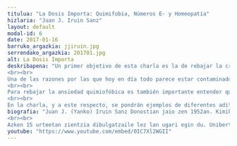 ```yaml
---
titulua: "La Dosis Importa: Quimifobia, Números E- y Homeopatía"
hizlaria: "Juan J. Iruin Sanz"
layout: default
modal-id: 6
date: 2017-01-16
barruko_argazkia: jjiruin.jpg
serrendako_argazkia: 201701.jpg
alt: La Dosis Importa
deskribapena: "Un primer objetivo de esta charla es la de rebajar la creciente ansiedad social existente y que parece indicar que todo lo que comemos, bebemos y respiramos nos envenena. Es lo que se denomina Quimiofobia, una reacción visceral del ser humano ante el potencial peligro que la ingesta de determinadas sustancias puede suponer para él.
<br><br>
Una de las razones por las que hoy en día todo parece estar contaminado de sustancias peligrosas es el disponer de técnicas analíticas capaces de detectar las sustancias en concentraciones muy pequeñas, algo que comenzó en los años 60. En la charla, algunos ejemplos contribuirán a dar una idea sencilla del nivel de esas concentraciones.
<br><br>
Para rebajar la ansiedad quimiofóbica es también importante entender qué son y cómo establecen las diferentes agencias de Salud o Medio Ambiente (EPA, FDA, EFSA, etc.) los niveles seguros de ingesta de las diferentes sustancias, tanto naturales como sintéticas.
<br><br>
En la charla, y a este respecto, se pondrán ejemplos de diferentes aditivos alimentarios, regulados en Europa por los números E-. Al hilo de las concentraciones extremadamente bajas, la charla terminará con las que se usan en los preparados homeopáticos con algunos ejemplos concretos de los preparados homeopáticos más populares."
biografia: "Juan J. (Yanko) Iruin Sanz Donostian jaio zen 1952an. Kimika lizentziatura Zaragozako Unibertsitatean lortu zuen 1974an eta doktoregoa 1979an EHUn. 1991tik 2016ra arte (irailean jubilatu da) Kimika Fisika katedraduna izan da EHUko Gipuzkoako kanpusean. 19 doktorego tesi zuzendu ditu, eta 2 liburu eta 132 artikulu argitaratu Science Citation Index nazioarteko aldizkarietan, guztiak Polimeroen Zientzia eta Aplikazioei buruzkoak. American Chemical Society (ACS) eta Real Sociedad Española de Química (RSEQ) elkarteetako bazkide da; Instituto de Materiales Poliméricos (POLYMAT) elkartearen sortzaileetako bat eta zuzendariordea (1999-2013); RSEQko Polimeroetan Espezialista taldeko Presidentea (1992-1996); EHUko Ikerkuntza Komisioko partaide (1999-2002) eta INASMET-eko (gaur egun TECNALIA) Patronatoaren partaide (2006-2011).
<br><br>
Azken 15 urteetan zientzia dibulgatzaile lez lan ugari egin du. Unibertsitate, Erakunde, Udako Kurtso eta abarretan hitzaldiak emateaz gain El blog del búho argitaratzen du 2006tik, hilean 15 bat mila bisita dituen kimikaren dibulgaziorako orria. Naukas, Espainiako zientzia dibulgaziorako sare birtual garrantzitsuenean ere kolaboratzen du."
youtube: "https://www.youtube.com/embed/0IC7Xl2WGII"
---
```

